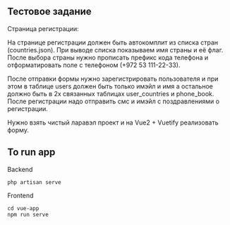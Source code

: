 ## Тестовое задание

Страница регистрации:

На странице регистрации должен быть автокомплит из списка стран (countries.json). При выводе списка показываем имя страны и её флаг. После выбора страны нужно прописать префикс кода телефона и отформатировать поле с телефоном (+972 53 111-22-33).


После отправки формы нужно зарегистрировать пользователя и при этом в таблице users должен быть только имэйл и имя а остальное должно быть в 2х связанных таблицах user_countries и phone_book. После регистрации надо отправить смс и имэйл с поздравлениями о регистрации.

Нужно взять чистый ларавэл проект и на Vue2 + Vuetify реализовать форму.


## To run app
Backend 
```
php artisan serve 
```
Frontend
```
cd vue-app
npm run serve
```
